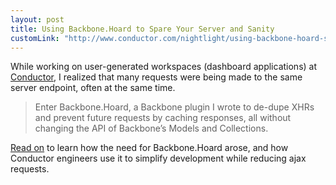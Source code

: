 ```yaml
---
layout: post
title: Using Backbone.Hoard to Spare Your Server and Sanity
customLink: "http://www.conductor.com/nightlight/using-backbone-hoard-spare-server-sanity/"
---
```


While working on user-generated workspaces (dashboard applications) at [Conductor](http://www.conductor.com/), I realized that many requests were being made to the same server endpoint, often at the same time.

> Enter Backbone.Hoard, a Backbone plugin I wrote to de-dupe XHRs and prevent future requests by caching responses, all without changing the API of Backbone’s Models and Collections.

[Read on](http://www.conductor.com/nightlight/using-backbone-hoard-spare-server-sanity/) to learn how the need for Backbone.Hoard arose, and how Conductor engineers use it to simplify development while reducing ajax requests.
